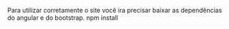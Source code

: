 Para utilizar corretamente o site você ira precisar baixar as dependências do angular e do bootstrap.
npm install